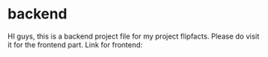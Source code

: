 # backend

HI guys, this is a backend project file for my project flipfacts. Please do visit it for the frontend part. 
Link for frontend: 
